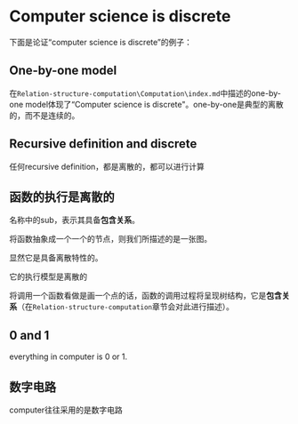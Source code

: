 # Computer science is discrete

下面是论证“computer science is discrete”的例子：

## One-by-one model

在`Relation-structure-computation\Computation\index.md`中描述的one-by-one model体现了“Computer science is discrete"。one-by-one是典型的离散的，而不是连续的。

## Recursive definition and discrete

任何recursive definition，都是离散的，都可以进行计算



## 函数的执行是离散的

名称中的sub，表示其具备**包含关系**。

将函数抽象成一个一个的节点，则我们所描述的是一张图。

显然它是具备离散特性的。

它的执行模型是离散的

将调用一个函数看做是画一个点的话，函数的调用过程将呈现树结构，它是**包含关系**（在`Relation-structure-computation`章节会对此进行描述）。



## 0 and 1

everything in computer is 0 or 1.

## 数字电路

computer往往采用的是数字电路


